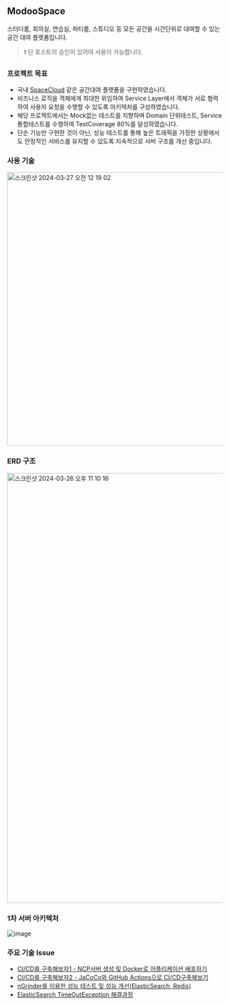 
## ModooSpace
스터디룸, 회의실, 연습실, 파티룸, 스튜디오 등 모든 공간을 시간단위로 대여할 수 있는 공간 대여 플랫폼입니다.
> ❗️ 단 호스트의 승인이 있어야 사용이 가능합니다. 

### 프로젝트 목표
- 국내 [SpaceCloud](https://www.spacecloud.kr/) 같은 공간대여 플랫폼을 구현하였습니다.
- 비즈니스 로직을 객체에게 최대한 위임하여 Service Layer에서 객체가 서로 협력하여 사용자 요청을 수행할 수 있도록 아키텍처를 구성하였습니다.
- 해당 프로젝트에서는 Mock없는 테스트를 지향하며 Domain 단위테스트, Service 통합테스트를 수행하여 TestCoverage 80%를 달성하였습니다.
- 단순 기능만 구현한 것이 아닌, 성능 테스트를 통해 높은 트래픽을 가정한 상황에서도 안정적인 서비스를 유지할 수 있도록 지속적으로 서버 구조를 개선 중입니다.

### 사용 기술
<img width="637" alt="스크린샷 2024-03-27 오전 12 19 02" src="https://github.com/f-lab-edu/modoospace/assets/48192141/94b581e1-0863-49af-8ea8-bc3f80a29807">

### ERD 구조
<img width="1002" alt="스크린샷 2024-03-26 오후 11 10 16" src="https://github.com/f-lab-edu/modoospace/assets/48192141/8acd7fe9-b624-4081-8a2e-45a54f28831d">

### 1차 서버 아키텍처
![image](https://github.com/f-lab-edu/modoospace/assets/48192141/b8b63d8c-a09b-492f-a825-cd5b981d34e4)

### 주요 기술 Issue
- [CI/CD를 구축해보자1 - NCP서버 생성 및 Docker로 어플리케이션 배포하기](https://velog.io/@gjwjdghk123/CI-CD1)
- [CI/CD를 구축해보자2 - JaCoCo와 GitHub Actions으로 CI/CD구축해보기](https://velog.io/@gjwjdghk123/CI-CD2)
- [nGrinder를 이용한 성능 테스트 및 성능 개선(ElasticSearch, Redis)](https://velog.io/@gjwjdghk123/nGrinder%EB%A5%BC-%EC%9D%B4%EC%9A%A9%ED%95%9C-%EC%84%B1%EB%8A%A5-%ED%85%8C%EC%8A%A4%ED%8A%B8-%EB%B0%8F-%EC%84%B1%EB%8A%A5-%EA%B0%9C%EC%84%A0ElasticSearch-Redis)
- [ElasticSearch TimeOutException 해결과정](https://velog.io/@gjwjdghk123/ElasticSearch-TimeOutException-%ED%95%B4%EA%B2%B0%EA%B3%BC%EC%A0%95)